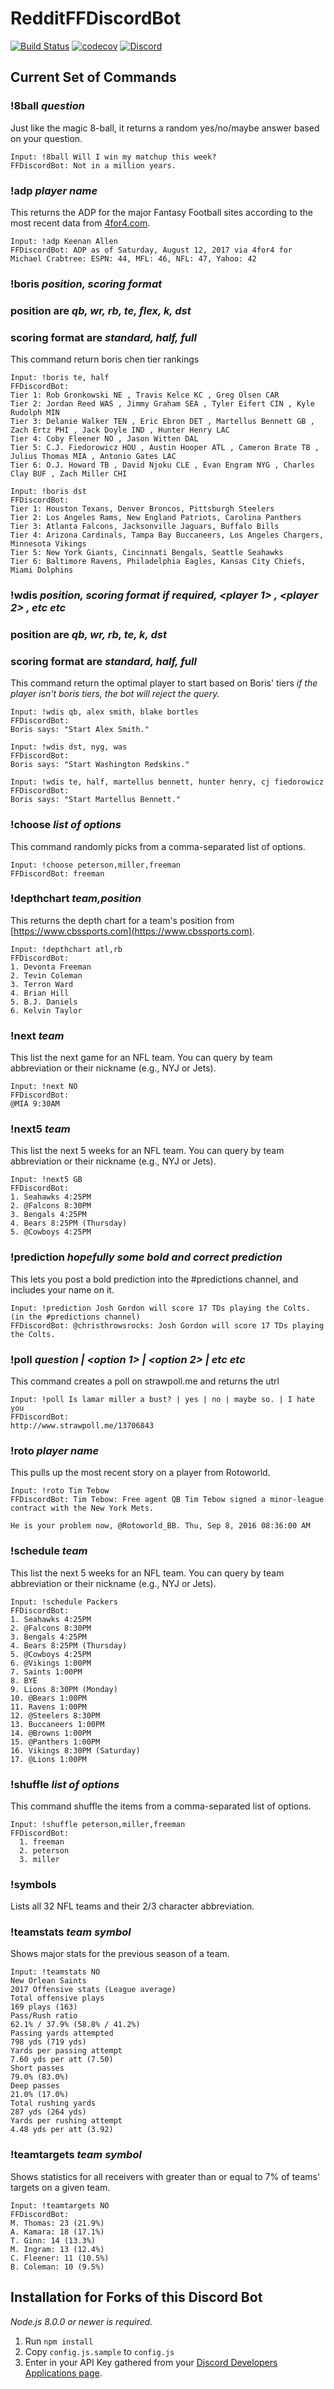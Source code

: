 ﻿# RedditFFDiscordBot

[![Build Status](https://travis-ci.org/chrisparsons83/RedditFFDiscordBot.svg?branch=master)](https://travis-ci.org/chrisparsons83/RedditFFDiscordBot) [![codecov](https://codecov.io/gh/chrisparsons83/RedditFFDiscordBot/branch/master/graph/badge.svg)](https://codecov.io/gh/chrisparsons83/RedditFFDiscordBot)
[![Discord](https://img.shields.io/discord/214093545747906562.svg)](https://discord.gg/GZ9ZYYE)

## Current Set of Commands

### !8ball *question* 
Just like the magic 8-ball, it returns a random yes/no/maybe answer based on your question.
```
Input: !8ball Will I win my matchup this week? 
FFDiscordBot: Not in a million years.
```


### !adp *player name* 
This returns the ADP for the major Fantasy Football sites according to the most recent data from [4for4.com](https://www.4for4.com/fantasy-football/adp?paging=0).
```
Input: !adp Keenan Allen 
FFDiscordBot: ADP as of Saturday, August 12, 2017 via 4for4 for Michael Crabtree: ESPN: 44, MFL: 46, NFL: 47, Yahoo: 42
```

### !boris *position, scoring format* 
### position are *qb, wr, rb, te, flex, k, dst*
### scoring format are *standard, half, full*
This command return boris chen tier rankings
```
Input: !boris te, half
FFDiscordBot:
Tier 1: Rob Gronkowski NE , Travis Kelce KC , Greg Olsen CAR 
Tier 2: Jordan Reed WAS , Jimmy Graham SEA , Tyler Eifert CIN , Kyle Rudolph MIN 
Tier 3: Delanie Walker TEN , Eric Ebron DET , Martellus Bennett GB , Zach Ertz PHI , Jack Doyle IND , Hunter Henry LAC 
Tier 4: Coby Fleener NO , Jason Witten DAL 
Tier 5: C.J. Fiedorowicz HOU , Austin Hooper ATL , Cameron Brate TB , Julius Thomas MIA , Antonio Gates LAC 
Tier 6: O.J. Howard TB , David Njoku CLE , Evan Engram NYG , Charles Clay BUF , Zach Miller CHI
```
```
Input: !boris dst
FFDiscordBot:
Tier 1: Houston Texans, Denver Broncos, Pittsburgh Steelers
Tier 2: Los Angeles Rams, New England Patriots, Carolina Panthers
Tier 3: Atlanta Falcons, Jacksonville Jaguars, Buffalo Bills
Tier 4: Arizona Cardinals, Tampa Bay Buccaneers, Los Angeles Chargers, Minnesota Vikings
Tier 5: New York Giants, Cincinnati Bengals, Seattle Seahawks
Tier 6: Baltimore Ravens, Philadelphia Eagles, Kansas City Chiefs, Miami Dolphins
```

### !wdis *position, scoring format if required, <player 1> , <player 2> , etc etc*
### position are *qb, wr, rb, te, k, dst*
### scoring format are *standard, half, full* 
This command return the optimal player to start based on Boris' tiers
*if the player isn't boris tiers, the bot will reject the query.*

```
Input: !wdis qb, alex smith, blake bortles
FFDiscordBot:
Boris says: "Start Alex Smith."
```
```
Input: !wdis dst, nyg, was
FFDiscordBot:
Boris says: "Start Washington Redskins."
```
```
Input: !wdis te, half, martellus bennett, hunter henry, cj fiedorowicz
FFDiscordBot:
Boris says: "Start Martellus Bennett."
```

### !choose *list of options* 
This command randomly picks from a comma-separated list of options.
```
Input: !choose peterson,miller,freeman 
FFDiscordBot: freeman
```

### !depthchart *team,position* 
This returns the depth chart for a team's position from [https://www.cbssports.com](https://www.cbssports.com).
```
Input: !depthchart atl,rb
FFDiscordBot: 
1. Devonta Freeman
2. Tevin Coleman
3. Terron Ward
4. Brian Hill
5. B.J. Daniels
6. Kelvin Taylor
```

### !next *team* 
This list the next game for an NFL team. You can query by team abbreviation or their nickname (e.g., NYJ or Jets).
```
Input: !next NO
FFDiscordBot:
@MIA 9:30AM 
```

### !next5 *team* 
This list the next 5 weeks for an NFL team. You can query by team abbreviation or their nickname (e.g., NYJ or Jets).
```
Input: !next5 GB
FFDiscordBot:
1. Seahawks 4:25PM 
2. @Falcons 8:30PM 
3. Bengals 4:25PM 
4. Bears 8:25PM (Thursday)
5. @Cowboys 4:25PM 
```

### !prediction *hopefully some bold and correct prediction* 
This lets you post a bold prediction into the #predictions channel, and includes your name on it.
```
Input: !prediction Josh Gordon will score 17 TDs playing the Colts.
(in the #predictions channel)
FFDiscordBot: @christhrowsrocks: Josh Gordon will score 17 TDs playing the Colts.
```

### !poll *question | <option 1> | <option 2> | etc etc* 
This command creates a poll on strawpoll.me and returns the utrl
```
Input: !poll Is lamar miller a bust? | yes | no | maybe so. | I hate you
FFDiscordBot:
http://www.strawpoll.me/13706843
```

### !roto *player name* 
This pulls up the most recent story on a player from Rotoworld.
```
Input: !roto Tim Tebow
FFDiscordBot: Tim Tebow: Free agent QB Tim Tebow signed a minor-league contract with the New York Mets.

He is your problem now, @Rotoworld_BB. Thu, Sep 8, 2016 08:36:00 AM
```

### !schedule *team* 
This list the next 5 weeks for an NFL team. You can query by team abbreviation or their nickname (e.g., NYJ or Jets).
```
Input: !schedule Packers
FFDiscordBot:
1. Seahawks 4:25PM 
2. @Falcons 8:30PM 
3. Bengals 4:25PM 
4. Bears 8:25PM (Thursday)
5. @Cowboys 4:25PM 
6. @Vikings 1:00PM 
7. Saints 1:00PM 
8. BYE
9. Lions 8:30PM (Monday)
10. @Bears 1:00PM 
11. Ravens 1:00PM 
12. @Steelers 8:30PM 
13. Buccaneers 1:00PM 
14. @Browns 1:00PM 
15. @Panthers 1:00PM 
16. Vikings 8:30PM (Saturday)
17. @Lions 1:00PM
```

### !shuffle *list of options* 
This command shuffle the items from a comma-separated list of options.
```
Input: !shuffle peterson,miller,freeman 
FFDiscordBot: 
  1. freeman
  2. peterson
  3. miller
```

### !symbols
Lists all 32 NFL teams and their 2/3 character abbreviation.

### !teamstats *team symbol* 
Shows major stats for the previous season of a team.
```
Input: !teamstats NO
New Orlean Saints
2017 Offensive stats (League average)
Total offensive plays
169 plays (163)
Pass/Rush ratio
62.1% / 37.9% (58.8% / 41.2%)
Passing yards attempted
798 yds (719 yds)
Yards per passing attempt
7.60 yds per att (7.50)
Short passes
79.0% (83.0%)
Deep passes
21.0% (17.0%)
Total rushing yards
287 yds (264 yds)
Yards per rushing attempt
4.48 yds per att (3.92)
```

### !teamtargets *team symbol* 
Shows statistics for all receivers with greater than or equal to 7% of teams' targets on a given team.
```
Input: !teamtargets NO
FFDiscordBot: 
M. Thomas: 23 (21.9%)
A. Kamara: 18 (17.1%)
T. Ginn: 14 (13.3%)
M. Ingram: 13 (12.4%)
C. Fleener: 11 (10.5%)
B. Coleman: 10 (9.5%)
```

## Installation for Forks of this Discord Bot
*Node.js 8.0.0 or newer is required.*

1. Run `npm install`
2. Copy `config.js.sample` to `config.js`
3. Enter in your API Key gathered from your [Discord Developers Applications page](https://discordapp.com/developers/applications/me).
